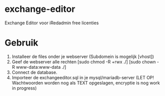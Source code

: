 # exchange-editor
 Exchange Editor voor iRedadmin free licenties

 # Gebruik

 1. Installeer de files onder je webserver (Subdomein is mogelijk [vhost])
 2. Geef de webserver alle rechten [sudo chmod -R +rwx ./] [sudo chown -R www-data:www-data ./]
 3. Connect de database.
 4. Importeer de exchangeeditor.sql in je mysql/mariadb-server (LET OP! Wachtwoorden worden nog als TEXT opgeslagen, encryptie is nog work in progress)